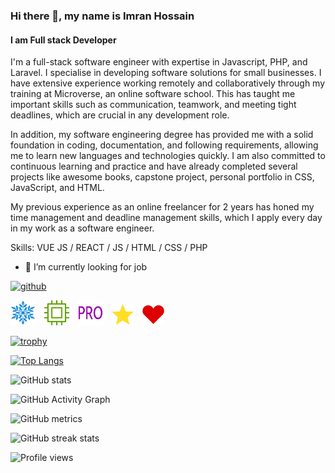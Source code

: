 ### Hi there 👋, my name is Imran Hossain
#### I am Full stack Developer
 I'm a full-stack software engineer with expertise in Javascript, PHP, and Laravel. I specialise in developing software solutions for small businesses.
 I have extensive experience working remotely and collaboratively through my training at Microverse, an online software school. This has taught me important skills such as communication, teamwork, and meeting tight deadlines, which are crucial in any development role.

In addition, my software engineering degree has provided me with a solid foundation in coding, documentation, and following requirements, allowing me to learn new languages and technologies quickly. I am also committed to continuous learning and practice and have already completed several projects like awesome books, capstone project, personal portfolio in CSS, JavaScript, and HTML.

My previous experience as an online freelancer for 2 years has honed my time management and deadline management skills, which I apply every day in my work as a software engineer.


Skills: VUE JS / REACT / JS / HTML / CSS / PHP

- 🔭 I’m currently looking for job


[<img src='https://cdn.jsdelivr.net/npm/simple-icons@3.0.1/icons/github.svg' alt='github' height='40'>](https://github.com/imranhossainemi)  

<a href='https://archiveprogram.github.com/'><img src='https://raw.githubusercontent.com/acervenky/animated-github-badges/master/assets/acbadge.gif' width='40' height='40'></a> <a href='https://docs.github.com/en/developers'><img src='https://raw.githubusercontent.com/acervenky/animated-github-badges/master/assets/devbadge.gif' width='40' height='40'></a> <a href='https://github.com/pricing'><img src='https://raw.githubusercontent.com/acervenky/animated-github-badges/master/assets/pro.gif' width='40' height='40'></a> <a href='https://stars.github.com/'><img src='https://raw.githubusercontent.com/acervenky/animated-github-badges/master/assets/starbadge.gif' width='35' height='35'></a> <a href='https://docs.github.com/en/github/supporting-the-open-source-community-with-github-sponsors'><img src='https://raw.githubusercontent.com/acervenky/animated-github-badges/master/assets/sponsorbadge.gif' width='35' height='35'></a> 

[![trophy](https://github-profile-trophy.vercel.app/?username=imranhossainemi)](https://github.com/ryo-ma/github-profile-trophy)

[![Top Langs](https://github-readme-stats.vercel.app/api/top-langs/?username=imranhossainemi)](https://github.com/anuraghazra/github-readme-stats)

![GitHub stats](https://github-readme-stats.vercel.app/api?username=imranhossainemi&show_icons=true&count_private=true)  

![GitHub Activity Graph](https://activity-graph.herokuapp.com/graph?username=imranhossainemi)  

![GitHub metrics](https://metrics.lecoq.io/imranhossainemi)  

![GitHub streak stats](https://streak-stats.demolab.com/?user=imranhossainemi)  

![Profile views](https://gpvc.arturio.dev/imranhossainemi)  

